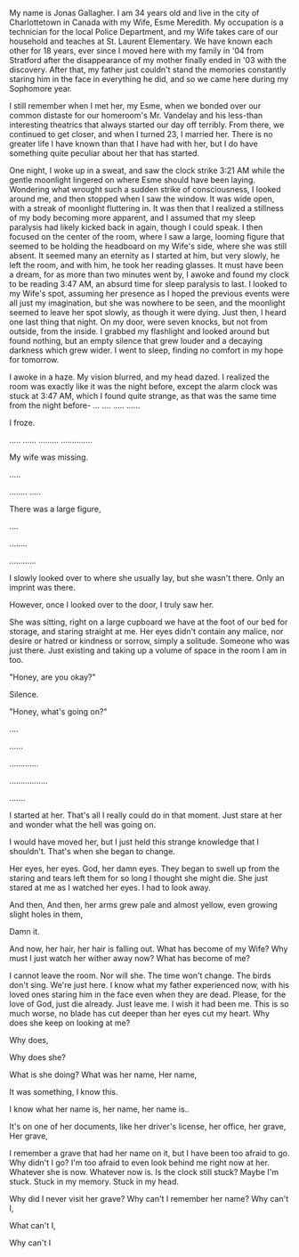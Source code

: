 My name is Jonas Gallagher. I am 34 years old and live in the city of Charlottetown in Canada with my Wife, Esme Meredith. My occupation is a technician for the local Police Department, and my Wife takes care of our household and teaches at St. Laurent Elementary. We have known each other for 18 years, ever since I moved here with my family in '04 from Stratford after the disappearance of my mother finally ended in '03 with the discovery. After that, my father just couldn't stand the memories constantly staring him in the face in everything he did, and so we came here during my Sophomore year.

I still remember when I met her, my Esme, when we bonded over our common distaste for our homeroom's Mr. Vandelay and his less-than interesting theatrics that always started our day off terribly. From there, we continued to get closer, and when  I turned 23, I married her. There is no greater life I have known than that I have had with her, but I do have something quite peculiar about her that has started.

One night, I woke up in a sweat, and saw the clock strike 3:21 AM while the gentle moonlight lingered on where Esme should have been laying. Wondering what wrought such a sudden strike of consciousness, I looked around me, and then stopped when I saw the window. It was wide open, with a streak of moonlight fluttering in. It was then that I realized a stillness of my body becoming more apparent, and I assumed that my sleep paralysis had likely kicked back in again, though I could speak. I then focused on the center of the room, where I saw a large, looming figure that seemed to be holding the headboard on my Wife's side, where she was still absent. It seemed many an eternity as I started at him, but very slowly, he left the room, and with him, he took her reading glasses. It must have been a dream, for as more than two minutes went by, I awoke and found my clock to be reading 3:47 AM, an absurd time for sleep paralysis to last. I looked to my Wife's spot, assuming her presence as I hoped the previous events were all just my imagination, but she was nowhere to be seen, and the moonlight seemed to leave her spot slowly, as though it were dying. Just then, I heard one last thing that night. On my door, were seven knocks, but not from outside, from the inside. I grabbed my flashlight and looked around but found nothing, but an empty silence that grew louder and a decaying darkness which grew wider. I went to sleep, finding no comfort in my hope for tomorrow.

I awoke in a haze. My vision blurred, and my head dazed. I realized the room was exactly like it was the night before, except the alarm clock was stuck at 3:47 AM, which I found quite strange, as that was the same time from the night before-
...
....
.....
......

I froze.

.....
......
.........
..............

My wife was missing.

.....

........
.....

There was a large figure,

....

........

............

I slowly looked over to where she usually lay, but she wasn't there. Only an imprint was there.

However, once I looked over to the door, I truly saw her.


She was sitting, right on a large cupboard we have at the foot of our bed for storage, and staring straight at me. Her eyes didn't contain any malice, nor desire or hatred or kindness or sorrow, simply a solitude. Someone who was just there. Just existing and taking up a volume of space in the room I am in too.

"Honey, are you okay?"

Silence.

"Honey, what's going on?"

....

......


.............

.................


.......


I started at her. That's all I really could do in that moment. Just stare at her and wonder what the hell was going on.

I would have moved her, but I just held this strange knowledge that I shouldn't. That's when she began to change.

Her eyes, her eyes. God, her damn eyes.
They began to swell up from the staring and tears left them for so long I thought she might die. She just stared at me as I watched her eyes.
I had to look away.

And then,
And then, her arms grew pale and almost yellow, even growing slight holes in them,

Damn it.

And now, her hair, her hair is falling out. What has become of my Wife? Why must I just watch her wither away now? What has become of me?

I cannot leave the room. Nor will she.
The time won't change. The birds don't sing.
We're just here. I know what my father experienced now, with his loved ones staring him in the face even when they are dead.
Please, for the love of God, just die already. Just leave me. I wish it had been me. This is so much worse, no blade has cut deeper than her eyes cut my heart.
Why does she keep on looking at me?


Why does,

Why does she?

What is she doing?
What was her name, 
Her name,

It was something,
I know this.

I know what her name is, her name, her name is..

It's on one of her documents, like her driver's license, her office, her grave,
Her grave,

I remember a grave that had her name on it, but I have been too afraid to go. Why didn't I go? I'm too afraid to even look behind me right now at her. Whatever she is now. Whatever now is. Is the clock still stuck?
Maybe I'm stuck.
Stuck in my memory.
Stuck in my head.

Why did I never visit her grave?
Why can't I remember her name?
Why can't I,

What can't I,

Why can't I